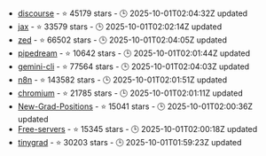 - [discourse](https://github.com/discourse/discourse) - ⭐ 45179 stars - 🕒 2025-10-01T02:04:32Z updated
- [jax](https://github.com/jax-ml/jax) - ⭐ 33579 stars - 🕒 2025-10-01T02:02:14Z updated
- [zed](https://github.com/zed-industries/zed) - ⭐ 66502 stars - 🕒 2025-10-01T02:04:05Z updated
- [pipedream](https://github.com/PipedreamHQ/pipedream) - ⭐ 10642 stars - 🕒 2025-10-01T02:01:44Z updated
- [gemini-cli](https://github.com/google-gemini/gemini-cli) - ⭐ 77564 stars - 🕒 2025-10-01T02:04:03Z updated
- [n8n](https://github.com/n8n-io/n8n) - ⭐ 143582 stars - 🕒 2025-10-01T02:01:51Z updated
- [chromium](https://github.com/chromium/chromium) - ⭐ 21785 stars - 🕒 2025-10-01T02:01:11Z updated
- [New-Grad-Positions](https://github.com/SimplifyJobs/New-Grad-Positions) - ⭐ 15041 stars - 🕒 2025-10-01T02:00:36Z updated
- [Free-servers](https://github.com/Pawdroid/Free-servers) - ⭐ 15345 stars - 🕒 2025-10-01T02:00:18Z updated
- [tinygrad](https://github.com/tinygrad/tinygrad) - ⭐ 30203 stars - 🕒 2025-10-01T01:59:23Z updated
